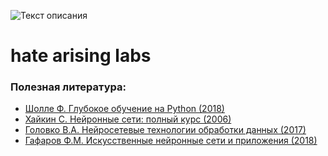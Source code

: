 ![Текст описания](https://ru.wikipedia.org/wiki/%D0%A5%D1%80%D0%B8%D1%81%D1%82%D0%BE%D1%81_%D0%B2_%D0%BF%D1%83%D1%81%D1%82%D1%8B%D0%BD%D0%B5_(%D0%BA%D0%B0%D1%80%D1%82%D0%B8%D0%BD%D0%B0_%D0%9A%D1%80%D0%B0%D0%BC%D1%81%D0%BA%D0%BE%D0%B3%D0%BE)#/media/%D0%A4%D0%B0%D0%B9%D0%BB:Kramskoi_Christ_dans_le_d%C3%A9sert.jpg)

# hate arising labs

### Полезная литература:
* [Шолле Ф. Глубокое обучение на Python (2018)](https://codernet.ru/books/python/glubokoe_obuchenie_na_python_sholle_fransua/)
* [Хайкин С. Нейронные сети: полный курс (2006)](https://palchevsky.ru/uploads/books/1.pdf)
* [Головко В.А. Нейросетевые технологии обработки данных (2017)](https://elib.bsu.by/bitstream/123456789/193558/1/Golovko.pdf)
* [Гафаров Ф.М. Искусственные нейронные сети и приложения (2018)](https://kpfu.ru/staff_files/F1493580427/NejronGafGal.pdf)